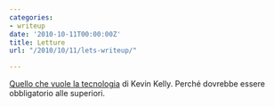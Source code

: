 ```yaml
---
categories:
- writeup
date: '2010-10-11T00:00:00Z'
title: Letture
url: "/2010/10/11/lets-writeup/"

---
```

[Quello che vuole la tecnologia](http://www.codiceedizioni.it/libri/quello-che-vuole-la-tecnologia/) di Kevin Kelly. Perché dovrebbe essere obbligatorio alle superiori.